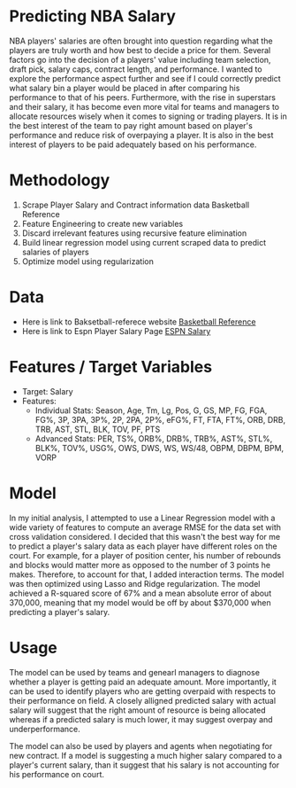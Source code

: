 # Predicting NBA Salary 
NBA players' salaries are often brought into question regarding what the players are truly worth and how best to decide a price for them. Several factors go into the decision of a players' value including team selection, draft pick, salary caps, contract length, and performance. I wanted to explore the performance aspect further and see if I could correctly predict what salary bin a player would be placed in after comparing his performance to that of his peers. Furthermore, with the rise in superstars and their salary, it has become even more vital for teams and managers to allocate resources wisely when it comes to signing or trading players. It is in the best interest of the team to pay right amount based on player's performance and reduce risk of overpaying a player. It is also in the best interest of players to be paid adequately based on his performance. 

# Methodology

1. Scrape Player Salary and Contract information data Basketball Reference
2. Feature Engineering to create new variables 
3. Discard irrelevant features using recursive feature elimination
4. Build linear regression model using current scraped data to predict salaries of players
5. Optimize model using regularization

# Data
 - Here is link to Baksetball-referece website [Basketball Reference](https://www.basketball-reference.com/players/)
 - Here is link to Espn Player Salary Page [ESPN Salary](http://www.espn.com/nba/salaries/_/page/1/seasontype/3)
 
# Features / Target Variables
 - Target: Salary
 - Features: 
    - Individual Stats: Season, Age, Tm,	Lg,	Pos,	G,	GS,	MP,	FG,	FGA,	FG%,	3P,	3PA,	3P%,	2P,	2PA,	2P%,	eFG%,	FT,	FTA,	FT%,	ORB,	DRB,	TRB,	AST,	STL,	BLK,	TOV,	PF,	PTS
     - Advanced Stats: PER,	TS%, ORB%,	DRB%,	TRB%,	AST%,	STL%,	BLK%,	TOV%,	USG%, OWS,	DWS,	WS,	WS/48, OBPM,	DBPM,	BPM,	VORP

# Model
In my initial analysis, I attempted to use a Linear Regression model with a wide variety of features to compute an average RMSE for the data set with cross validation considered. I decided that this wasn't the best way for me to predict a player's salary data as each player have different roles on the court. For example, for a player of position center, his number of rebounds and blocks would matter more as opposed to the number of 3 points he makes. Therefore, to account for that, I added interaction terms. The model was then optimized using Lasso and Ridge regularization. The model achieved a R-squared score of 67% and a mean absolute error of about 370,000, meaning that my model would be off by about $370,000 when predicting a player's salary.

# Usage
The model can be used by teams and genearl managers to diagnose whether a player is getting paid an adequate amount. More importantly, it can be used to identify players who are getting overpaid with respects to their performance on field. A closely alligned predicted salary with actual salary will suggest that the right amount of resource is being allocated whereas if a predicted salary is much lower, it may suggest overpay and underperformance. 

The model can also be used by players and agents when negotiating for new contract. If a model is suggesting a much higher salary compared to a player's current salary, than it suggest that his salary is not accounting for his performance on court. 
 
